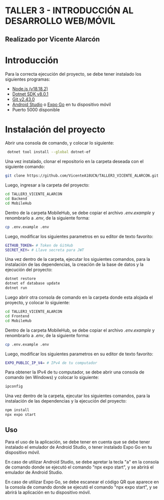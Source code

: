# TALLER 3 - INTRODUCCIÓN AL DESARROLLO WEB/MÓVIL

## Realizado por Vicente Alarcón

# Introducción

Para la correcta ejecución del proyecto, se debe tener instalado los siguientes programas:

- [Node.js (v18.18.2)](https://nodejs.org/download/release/v18.18.2/node-v18.18.2-x64.msi)
- [Dotnet SDK v8.0.1](https://dotnet.microsoft.com/es-es/download/dotnet/thank-you/sdk-8.0.100-windows-x64-installer)
- [Git v2.43.0](https://git-scm.com/downloads)
- [Android Studio](https://developer.android.com/studio) o [Expo Go](https://expo.dev/client) en tu dispositivo móvil
- Puerto 5000 disponible

# Instalación del proyecto

Abrir una consola de comando, y colocar lo siguiente:

```bash
 dotnet tool install --global dotnet-ef
```

Una vez instalado, clonar el repositorio en la carpeta deseada con el siguiente comando:

```bash
git clone https://github.com/VicenteA18UCN/TALLER3_VICENTE_ALARCON.git
```

Luego, ingresar a la carpeta del proyecto:

```bash
cd TALLER3_VICENTE_ALARCON
cd Backend
cd MobileHub
```

Dentro de la carpeta MobileHub, se debe copiar el archivo _.env.example_ y renombrarlo a _.env_, de la siguiente forma:

```bash
cp .env.example .env
```

Luego, modificar los siguientes parametros en su editor de texto favorito:

```bash
GITHUB_TOKEN= # Token de GitHub
SECRET_KEY= # Llave secreta para JWT
```

Una vez dentro de la carpeta, ejecutar los siguientes comandos, para la instalación de las dependencias, la creación de la base de datos y la ejecución del proyecto:

```bash
dotnet restore
dotnet ef database update
dotnet run
```

Luego abrir otra consola de comando en la carpeta donde esta alojada el proyecto, y colocar lo siguiente:

```bash
cd TALLER3_VICENTE_ALARCON
cd Frontend
cd MobileHub
```

Dentro de la carpeta MobileHub, se debe copiar el archivo _.env.example_ y renombrarlo a _.env_, de la siguiente forma:

```bash
cp .env.example .env
```

Luego, modificar los siguientes parametros en su editor de texto favorito:

```bash
EXPO_PUBLIC_IP_V4= # IPv4 de tu computador
```

Para obtener la IPv4 de tu computador, se debe abrir una consola de comando (en Windows) y colocar lo siguiente:

```bash
ipconfig
```

Una vez dentro de la carpeta, ejecutar los siguientes comandos, para la instalación de las dependencias y la ejecución del proyecto:

```bash
npm install
npx expo start
```

## Uso

Para el uso de la aplicación, se debe tener en cuenta que se debe tener instalado el emulador de Android Studio, o tener instalado Expo Go en tu dispositivo móvil.

En caso de utilizar Android Studio, se debe apretar la tecla "a" en la consola de comando donde se ejecutó el comando "npx expo start", y se abrirá el emulador de Android Studio.

En caso de utilizar Expo Go, se debe escanear el código QR que aparece en la consola de comando donde se ejecutó el comando "npx expo start", y se abrirá la aplicación en tu dispositivo móvil.
